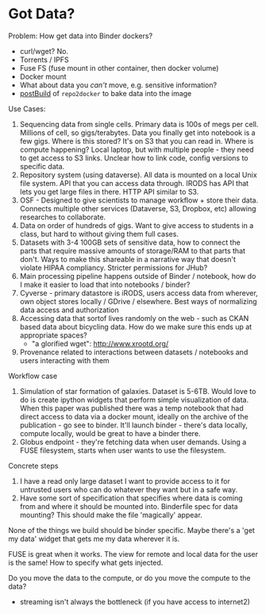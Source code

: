 # Got Data?

Problem: How get data into Binder dockers?

* curl/wget? No.
* Torrents / IPFS
* Fuse FS (fuse mount in other container, then docker volume)
* Docker mount
* What about data you *can't* move, e.g. sensitive information?
* [postBuild](https://github.com/jupyter/repo2docker/#postbuild) of `repo2docker` to bake data into the image


Use Cases:

1. Sequencing data from single cells. Primary data is 100s of megs per cell. Millions of cell, so gigs/terabytes. Data you finally get into notebook is a few gigs. Where is this stored? It's on S3 that you can read in. Where is compute happening? Local laptop, but with multiple people - they need to get access to S3 links. Unclear how to link code, config versions to specific data.
2. Repository system (using dataverse). All data is mounted on a local Unix file system. API that you can access data through. IRODS has API that lets you get large files in there. HTTP API similar to S3.
3. OSF - Designed to give scientists to manage workflow + store their data. Connects multiple other services (Dataverse, S3, Dropbox, etc) allowing researches to collaborate.
4. Data on order of hundreds of gigs. Want to give access to students in a class, but hard to without giving them full cases.
5. Datasets with 3-4 100GB sets of sensitive data, how to connect the parts that require massive amounts of storage/RAM to that parts that don't. Ways to make this shareable in a narrative way that doesn't violate HIPAA compliancy. Stricter permissions for JHub?
6. Main processing pipeline happens outside of Binder / notebook, how do I make it easier to load that into notebooks / binder?
7. Cyverse - primary datastore is iRODS, users access data from wherever, own object stores locally / GDrive / elsewhere. Best ways of normalizing data access and authorization
8. Accessing data that sortof lives randomly on the web - such as CKAN based data about bicycling data. How do we make sure this ends up at appropriate spaces?
    - "a glorified wget": http://www.xrootd.org/
9. Provenance related to interactions between datasets / notebooks and users interacting with them

Workflow case

1. Simulation of star formation of galaxies. Dataset is 5-6TB. Would love to do is create ipython widgets that perform simple visualization of data. When this paper was published there was a temp notebook that had direct access to data via a docker mount, ideally on the archive of the publication - go see to binder. It'll launch binder - there's data locally, compute locally, would be great to have a binder there.
2. Globus endpoint - they're fetching data when user demands. Using a FUSE filesystem, starts when user wants to use the filesystem.


Concrete steps

1. I have a read only large dataset I want to provide access to it for untrusted users who can do whatever they want but in a safe way.
2. Have some sort of specification that specifies where data is coming from and where it should be mounted into. Binderfile spec for data mounting? This should make the file 'magically' appear.


None of the things we build should be binder specific. Maybe there's a 'get my data' widget that gets me my data wherever it is.

FUSE is great when it works. The view for remote and local data for the user is the same! How to specify what gets injected.

Do you move the data to the compute, or do you move the compute to the data?

* streaming isn't always the bottleneck (if you have access to internet2)
